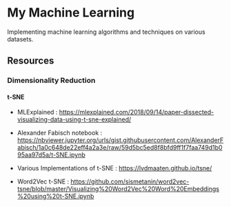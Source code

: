 # My Machine Learning

Implementing machine learning algorithms and techniques on various datasets.

## Resources

### Dimensionality Reduction

#### t-SNE

- MLExplained : https://mlexplained.com/2018/09/14/paper-dissected-visualizing-data-using-t-sne-explained/

- Alexander Fabisch notebook : https://nbviewer.jupyter.org/urls/gist.githubusercontent.com/AlexanderFabisch/1a0c648de22eff4a2a3e/raw/59d5bc5ed8f8bfd9ff1f7faa749d1b095aa97d5a/t-SNE.ipynb

- Various Implementations of t-SNE : https://lvdmaaten.github.io/tsne/

- Word2Vec t-SNE : https://github.com/sismetanin/word2vec-tsne/blob/master/Visualizing%20Word2Vec%20Word%20Embeddings%20using%20t-SNE.ipynb